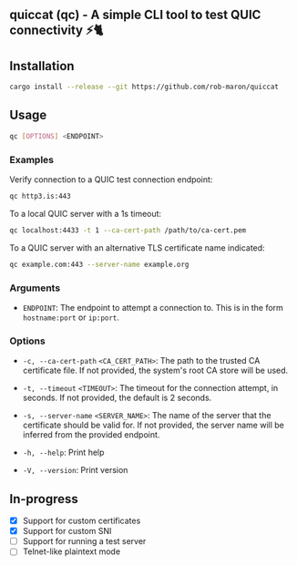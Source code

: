 ## quiccat (qc) - A simple CLI tool to test QUIC connectivity ⚡🐈

## Installation
```bash
cargo install --release --git https://github.com/rob-maron/quiccat
```

## Usage
```bash
qc [OPTIONS] <ENDPOINT>
```

### Examples
Verify connection to a QUIC test connection endpoint:
```bash
qc http3.is:443
```

To a local QUIC server with a 1s timeout:
```bash
qc localhost:4433 -t 1 --ca-cert-path /path/to/ca-cert.pem
```

To a QUIC server with an alternative TLS certificate name indicated:
```bash
qc example.com:443 --server-name example.org
```

### Arguments
  - `ENDPOINT`: The endpoint to attempt a connection to. This is in the form `hostname:port` or `ip:port`.

### Options
  - `-c, --ca-cert-path` `<CA_CERT_PATH>`: The path to the trusted CA certificate file. If not provided, the system's root CA store will be used.

  - `-t, --timeout` `<TIMEOUT>`: The timeout for the connection attempt, in seconds. If not provided, the default is 2 seconds.

  - `-s, --server-name` `<SERVER_NAME>`: The name of the server that the certificate should be valid for. If not provided, the server name will be inferred from the provided endpoint.
  
  - `-h, --help`: Print help

  - `-V, --version`: Print version


## In-progress
- [x] Support for custom certificates
- [x] Support for custom SNI
- [ ] Support for running a test server
- [ ] Telnet-like plaintext mode